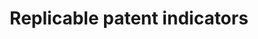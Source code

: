 ---
citation: "Abi Younes, G, and G. de Rassenfosse. 2024. Replicable Patent Indicators
  Using the Google Patents Public Datasets. Available at SSRN \n"
contributors:
- George ABI YOUNES
- Gaétan DE RASSENFOSSE
description: A series of BigQuery scripts to create popular indicators using Google
  BigQuery and the Google Patents Public Datasets. The companion paper is available
  at https://papers.ssrn.com/sol3/papers.cfm?abstract_id=4644778
last_edit: Fri, 01 Dec 2023 19:40:33 GMT
location: https://www.kaggle.com/code/georgeabiyounes/replicable-patent-indicators?scriptVersionId=117950104
slug: replicable_indicators
title: Replicable patent indicators
uuid: a0b733a3-3db2-4d94-9800-39380e4231f7
---